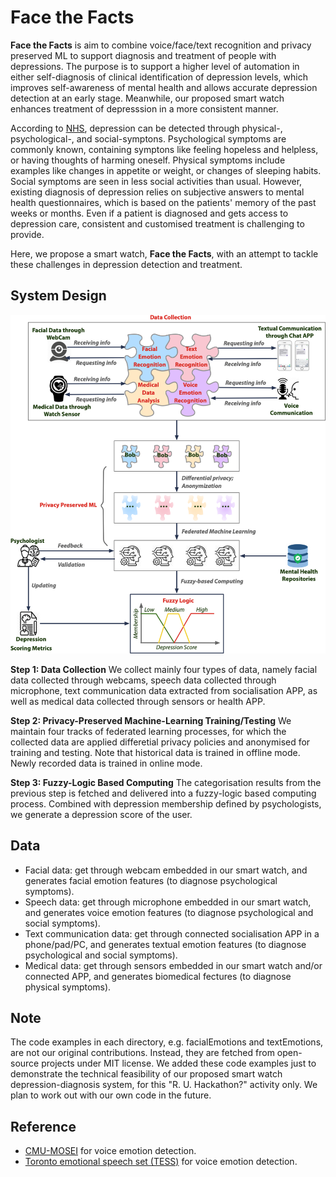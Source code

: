 # Face the Facts

**Face the Facts** is aim to combine voice/face/text recognition and privacy preserved ML to support diagnosis and treatment of people with depressions. The purpose is to support a higher level of automation in either self-diagnosis of clinical identification of depression levels, which improves self-awareness of mental health and allows accurate depression detection at an early stage. Meanwhile, our proposed smart watch enhances treatment of depresssion in a more consistent manner.

According to [NHS](https://www.nhs.uk/mental-health/conditions/clinical-depression/symptoms/), depression can be detected through physical-, psychological-, and social-symptons. Psychological symptoms are commonly known, containing symptons like feeling hopeless and helpless, or having thoughts of harming oneself. Physical symptoms include examples like changes in appetite or weight, or changes of sleeping habits. Social symptoms are seen in less social activities than usual. However, existing diagnosis of depression relies on subjective answers to mental health questionnaires, which is based on the patients' memory of the past weeks or months. Even if a patient is diagnosed and gets access to depression care, consistent and customised treatment is challenging to provide. 

Here, we propose a smart watch, **Face the Facts**, with an attempt to tackle these challenges in depression detection and treatment. 

## System Design
<p align="center">
<img src="https://github.com/Yuni0217/Face_the_Facts/blob/main/others/FacetheFacts.png" alt="System" width="550px">
</p>

**Step 1: Data Collection** 
We collect mainly four types of data, namely facial data collected through webcams, speech data collected through microphone, text communication data extracted from socialisation APP, as well as medical data collected through sensors or health APP. 

**Step 2: Privacy-Preserved Machine-Learning Training/Testing** 
We maintain four tracks of federated learning processes, for which the collected data are applied differetial privacy policies and anonymised for training and testing. Note that historical data is trained in offline mode. Newly recorded data is trained in online mode. 

**Step 3: Fuzzy-Logic Based Computing** 
The categorisation results from the previous step is fetched and delivered into a fuzzy-logic based computing process. Combined with depression membership defined by psychologists, we generate a depression score of the user. 

## Data
* Facial data: get through webcam embedded in our smart watch, and generates facial emotion features (to diagnose psychological symptoms).
* Speech data: get through microphone embedded in our smart watch, and generates voice emotion features (to diagnose psychological and social symptoms).
* Text communication data: get through connected socialisation APP in a phone/pad/PC, and generates textual emotion features (to diagnose psychological and social symptoms). 
* Medical data: get through sensors embedded in our smart watch and/or connected APP, and generates biomedical fectures (to diagnose physical symptoms).

## Note
The code examples in each directory, e.g. facialEmotions and textEmotions, are not our original contributions. Instead, they are fetched from open-source projects under MIT license. We added these code examples just to demonstrate the technical feasibility of our proposed smart watch depression-diagnosis system, for this "R. U. Hackathon?" activity only. We plan to work out with our own code in the future. 

## Reference
* [CMU-MOSEI](https://github.com/A2Zadeh/CMU-MultimodalSDK) for voice emotion detection.
* [Toronto emotional speech set (TESS)](https://tspace.library.utoronto.ca/handle/1807/24487) for voice emotion detection.
